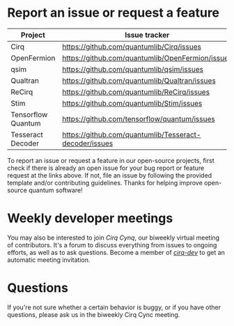 # Report an issue or request a feature

| Project | Issue tracker |
|---------|--------------------|
| Cirq | https://github.com/quantumlib/Cirq/issues |
| OpenFermion | https://github.com/quantumlib/OpenFermion/issues |
| qsim | https://github.com/quantumlib/qsim/issues |
| Qualtran | https://github.com/quantumlib/Qualtran/issues |
| ReCirq | https://github.com/quantumlib/ReCirq/issues |
| Stim | https://github.com/quantumlib/Stim/issues |
| Tensorflow Quantum | https://github.com/tensorflow/quantum/issues |
| Tesseract Decoder | https://github.com/quantumlib/Tesseract-decoder/issues |

To report an issue or request a feature in our open-source projects,
first check if there is already an open issue for your bug report or
feature request at the links above. If not, file an issue by following
the provided template and/or contributing guidelines. Thanks for helping
improve open-source quantum software!


# Weekly developer meetings

You may also be interested to join _Cirq Cynq_, our biweekly
virtual meeting of contributors. It's a forum to discuss everything from issues
to ongoing efforts, as well as to ask questions. Become a member of
[_cirq-dev_](https://groups.google.com/forum/#!forum/cirq-dev) to get an
automatic meeting invitation.

# Questions

If you're not sure whether a certain behavior is buggy, or if you have other questions,
please ask us in the biweekly Cirq Cync meeting.
